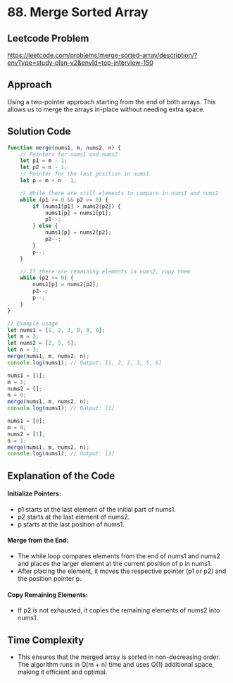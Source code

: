# 88. Merge Sorted Array

## Leetcode Problem
https://leetcode.com/problems/merge-sorted-array/description/?envType=study-plan-v2&envId=top-interview-150

## Approach
Using a two-pointer approach starting from the end of both arrays. This allows us to merge the arrays in-place without needing extra space.

## Solution Code

```javascript
function merge(nums1, m, nums2, n) {
    // Pointers for nums1 and nums2
    let p1 = m - 1;
    let p2 = n - 1;
    // Pointer for the last position in nums1
    let p = m + n - 1;

    // While there are still elements to compare in nums1 and nums2
    while (p1 >= 0 && p2 >= 0) {
        if (nums1[p1] > nums2[p2]) {
            nums1[p] = nums1[p1];
            p1--;
        } else {
            nums1[p] = nums2[p2];
            p2--;
        }
        p--;
    }

    // If there are remaining elements in nums2, copy them
    while (p2 >= 0) {
        nums1[p] = nums2[p2];
        p2--;
        p--;
    }
}

// Example usage
let nums1 = [1, 2, 3, 0, 0, 0];
let m = 3;
let nums2 = [2, 5, 6];
let n = 3;
merge(nums1, m, nums2, n);
console.log(nums1); // Output: [1, 2, 2, 3, 5, 6]

nums1 = [1];
m = 1;
nums2 = [];
n = 0;
merge(nums1, m, nums2, n);
console.log(nums1); // Output: [1]

nums1 = [0];
m = 0;
nums2 = [1];
n = 1;
merge(nums1, m, nums2, n);
console.log(nums1); // Output: [1]
```

## Explanation of the Code

#### Initialize Pointers:
- p1 starts at the last element of the initial part of nums1.
- p2 starts at the last element of nums2.
- p starts at the last position of nums1.

#### Merge from the End:
- The while loop compares elements from the end of nums1 and nums2 and places the larger element at the current position of p in nums1.
- After placing the element, it moves the respective pointer (p1 or p2) and the position pointer p.

#### Copy Remaining Elements:
- If p2 is not exhausted, it copies the remaining elements of nums2 into nums1.

## Time Complexity
- This ensures that the merged array is sorted in non-decreasing order. The algorithm runs in O(m + n) time and uses O(1) additional space, making it efficient and optimal.
 
